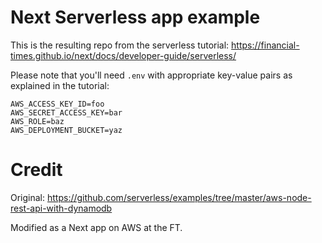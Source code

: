 # Next Serverless app example

This is the resulting repo from the serverless tutorial: https://financial-times.github.io/next/docs/developer-guide/serverless/

Please note that you'll need `.env` with appropriate key-value pairs as explained in the tutorial:

```
AWS_ACCESS_KEY_ID=foo
AWS_SECRET_ACCESS_KEY=bar
AWS_ROLE=baz
AWS_DEPLOYMENT_BUCKET=yaz
```

# Credit

Original: https://github.com/serverless/examples/tree/master/aws-node-rest-api-with-dynamodb

Modified as a Next app on AWS at the FT.
